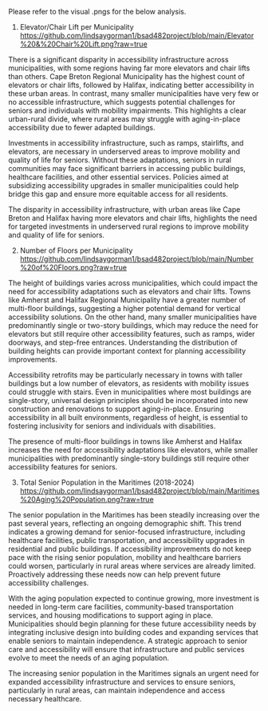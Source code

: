 
Please refer to the visual .pngs for the below analysis.  

1. Elevator/Chair Lift per Municipality
https://github.com/lindsaygorman1/bsad482project/blob/main/Elevator%20&%20Chair%20Lift.png?raw=true

There is a significant disparity in accessibility infrastructure across municipalities, with some regions having far more elevators and chair lifts than others. Cape Breton Regional Municipality has the highest count of elevators or chair lifts, followed by Halifax, indicating better accessibility in these urban areas. In contrast, many smaller municipalities have very few or no accessible infrastructure, which suggests potential challenges for seniors and individuals with mobility impairments. This highlights a clear urban-rural divide, where rural areas may struggle with aging-in-place accessibility due to fewer adapted buildings.

Investments in accessibility infrastructure, such as ramps, stairlifts, and elevators, are necessary in underserved areas to improve mobility and quality of life for seniors. Without these adaptations, seniors in rural communities may face significant barriers in accessing public buildings, healthcare facilities, and other essential services. Policies aimed at subsidizing accessibility upgrades in smaller municipalities could help bridge this gap and ensure more equitable access for all residents.

The disparity in accessibility infrastructure, with urban areas like Cape Breton and Halifax having more elevators and chair lifts, highlights the need for targeted investments in underserved rural regions to improve mobility and quality of life for seniors. 

2. Number of Floors per Municipality
https://github.com/lindsaygorman1/bsad482project/blob/main/Number%20of%20Floors.png?raw=true

The height of buildings varies across municipalities, which could impact the need for accessibility adaptations such as elevators and chair lifts. Towns like Amherst and Halifax Regional Municipality have a greater number of multi-floor buildings, suggesting a higher potential demand for vertical accessibility solutions. On the other hand, many smaller municipalities have predominantly single or two-story buildings, which may reduce the need for elevators but still require other accessibility features, such as ramps, wider doorways, and step-free entrances. Understanding the distribution of building heights can provide important context for planning accessibility improvements.

Accessibility retrofits may be particularly necessary in towns with taller buildings but a low number of elevators, as residents with mobility issues could struggle with stairs. Even in municipalities where most buildings are single-story, universal design principles should be incorporated into new construction and renovations to support aging-in-place. Ensuring accessibility in all built environments, regardless of height, is essential to fostering inclusivity for seniors and individuals with disabilities. 

The presence of multi-floor buildings in towns like Amherst and Halifax increases the need for accessibility adaptations like elevators, while smaller municipalities with predominantly single-story buildings still require other accessibility features for seniors.

3. Total Senior Population in the Maritimes (2018-2024)
https://github.com/lindsaygorman1/bsad482project/blob/main/Maritimes%20Aging%20Population.png?raw=true 

The senior population in the Maritimes has been steadily increasing over the past several years, reflecting an ongoing demographic shift. This trend indicates a growing demand for senior-focused infrastructure, including healthcare facilities, public transportation, and accessibility upgrades in residential and public buildings. If accessibility improvements do not keep pace with the rising senior population, mobility and healthcare barriers could worsen, particularly in rural areas where services are already limited. Proactively addressing these needs now can help prevent future accessibility challenges.

With the aging population expected to continue growing, more investment is needed in long-term care facilities, community-based transportation services, and housing modifications to support aging in place. Municipalities should begin planning for these future accessibility needs by integrating inclusive design into building codes and expanding services that enable seniors to maintain independence. A strategic approach to senior care and accessibility will ensure that infrastructure and public services evolve to meet the needs of an aging population.

The increasing senior population in the Maritimes signals an urgent need for expanded accessibility infrastructure and services to ensure seniors, particularly in rural areas, can maintain independence and access necessary healthcare.
